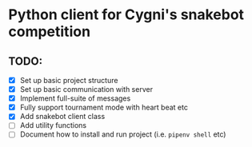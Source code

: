 # Python client for Cygni's snakebot competition

## TODO:
- [x] Set up basic project structure
- [x] Set up basic communication with server
- [x] Implement full-suite of messages
- [x] Fully support tournament mode with heart beat etc
- [x] Add snakebot client class
- [ ] Add utility functions
- [ ] Document how to install and run project (i.e. `pipenv shell` etc)
